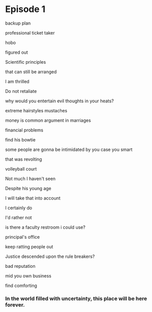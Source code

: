 # Episode 1

backup plan 

professional ticket taker 

hobo

figured out 

Scientific principles

that can still be arranged

I am thrilled

Do not retaliate 

why would you entertain evil thoughts in your heats?

extreme hairstyles  mustaches

money is common argument in marriages

financial problems

find his bowtie

some people are gonna be intimidated by you case you smart 

that was revolting

volleyball court

Not much I haven't seen

Despite his young age

I will take that into account

I certainly do 

I'd rather not

is there a faculty restroom i could use?

principal's office

keep ratting people out

Justice descended upon the rule breakers?

bad reputation

mid you own business

find comforting

### In the world filled with uncertainty, this place will be here forever.